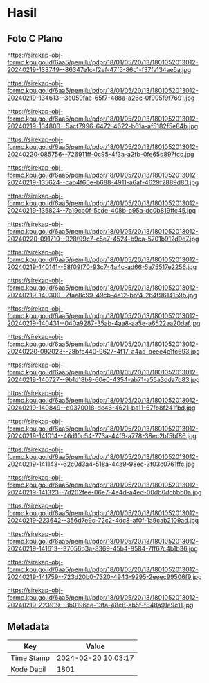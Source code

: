 # Hasil

## Foto C Plano

https://sirekap-obj-formc.kpu.go.id/6aa5/pemilu/pdpr/18/01/05/20/13/1801052013012-20240219-133749--86347e1c-f2ef-47f5-86c1-f37fa134ae5a.jpg

https://sirekap-obj-formc.kpu.go.id/6aa5/pemilu/pdpr/18/01/05/20/13/1801052013012-20240219-134613--3e059fae-65f7-488a-a26c-0f905f9f7691.jpg

https://sirekap-obj-formc.kpu.go.id/6aa5/pemilu/pdpr/18/01/05/20/13/1801052013012-20240219-134803--5acf7996-6472-4622-b61a-af5182f5e84b.jpg

https://sirekap-obj-formc.kpu.go.id/6aa5/pemilu/pdpr/18/01/05/20/13/1801052013012-20240220-085756--726911ff-0c95-4f3a-a2fb-0fe65d897fcc.jpg

https://sirekap-obj-formc.kpu.go.id/6aa5/pemilu/pdpr/18/01/05/20/13/1801052013012-20240219-135624--cab4f60e-b688-4911-a6af-4629f2889d80.jpg

https://sirekap-obj-formc.kpu.go.id/6aa5/pemilu/pdpr/18/01/05/20/13/1801052013012-20240219-135824--7a19cb0f-5cde-408b-a95a-dc0b819ffc45.jpg

https://sirekap-obj-formc.kpu.go.id/6aa5/pemilu/pdpr/18/01/05/20/13/1801052013012-20240220-091710--928f99c7-c5e7-4524-b9ca-5701b912d9e7.jpg

https://sirekap-obj-formc.kpu.go.id/6aa5/pemilu/pdpr/18/01/05/20/13/1801052013012-20240219-140141--58f09f70-93c7-4a4c-ad66-5a75517e2256.jpg

https://sirekap-obj-formc.kpu.go.id/6aa5/pemilu/pdpr/18/01/05/20/13/1801052013012-20240219-140300--7fae8c99-49cb-4e12-bbf4-264f9614159b.jpg

https://sirekap-obj-formc.kpu.go.id/6aa5/pemilu/pdpr/18/01/05/20/13/1801052013012-20240219-140431--040a9287-35ab-4aa8-aa5e-a6522aa20daf.jpg

https://sirekap-obj-formc.kpu.go.id/6aa5/pemilu/pdpr/18/01/05/20/13/1801052013012-20240220-092023--28bfc440-9627-4f17-a4ad-beee4c1fc693.jpg

https://sirekap-obj-formc.kpu.go.id/6aa5/pemilu/pdpr/18/01/05/20/13/1801052013012-20240219-140727--9b1d18b9-60e0-4354-ab71-a55a3dda7d83.jpg

https://sirekap-obj-formc.kpu.go.id/6aa5/pemilu/pdpr/18/01/05/20/13/1801052013012-20240219-140849--d0370018-dc46-4621-ba11-67fb8f241fbd.jpg

https://sirekap-obj-formc.kpu.go.id/6aa5/pemilu/pdpr/18/01/05/20/13/1801052013012-20240219-141014--46d10c54-773a-44f6-a778-38ec2bf5bf86.jpg

https://sirekap-obj-formc.kpu.go.id/6aa5/pemilu/pdpr/18/01/05/20/13/1801052013012-20240219-141143--62c0d3a4-518a-44a9-98ec-3f03c0761ffc.jpg

https://sirekap-obj-formc.kpu.go.id/6aa5/pemilu/pdpr/18/01/05/20/13/1801052013012-20240219-141323--7d202fee-06e7-4e4d-a4ed-00db0dcbbb0a.jpg

https://sirekap-obj-formc.kpu.go.id/6aa5/pemilu/pdpr/18/01/05/20/13/1801052013012-20240219-223642--356d7e9c-72c2-4dc8-af0f-1a9cab2109ad.jpg

https://sirekap-obj-formc.kpu.go.id/6aa5/pemilu/pdpr/18/01/05/20/13/1801052013012-20240219-141613--37056b3a-8369-45b4-8584-7ff67c4b1b36.jpg

https://sirekap-obj-formc.kpu.go.id/6aa5/pemilu/pdpr/18/01/05/20/13/1801052013012-20240219-141759--723d20b0-7320-4943-9295-2eeec99506f9.jpg

https://sirekap-obj-formc.kpu.go.id/6aa5/pemilu/pdpr/18/01/05/20/13/1801052013012-20240219-223919--3b0196ce-13fa-48c8-ab5f-f848a91e9c11.jpg


## Metadata

| Key        | Value               |
| ---------- | ------------------- |
| Time Stamp | 2024-02-20 10:03:17 |
| Kode Dapil | 1801                |



